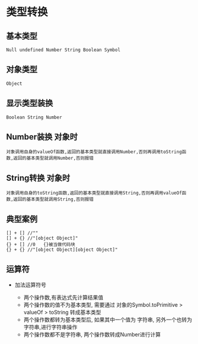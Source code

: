 # 类型转换

## 基本类型

    Null undefined Number String Boolean Symbol

## 对象类型

    Object

## 显示类型装换

    Boolean String Number

## Number装换 对象时

    对象调用自身的valueOf函数,返回的基本类型就直接调用Number,否则再调用toString函数,返回的基本类型就调用Number,否则报错

## String转换 对象时

    对象调用自身的toString函数,返回的基本类型就直接调用String,否则再调用valueOf函数,返回的基本类型就调用String,否则报错

## 典型案例

    [] + [] //""
    [] + {} //"[object Object]"
    {} + [] //0   {}被当做代码块
    {} + {} //"[object Object][object Object]"

## 运算符

* 加法运算符号

  * 两个操作数,有表达式先计算结果值
  * 两个操作数的值不为基本类型, 需要通过 对象的Symbol.toPrimitive > valueOf > toString 转成基本类型
  * 两个操作数都转为基本类型后, 如果其中一个值为 字符串, 另外一个也转为 字符串,进行字符串操作
  * 两个操作数都不是字符串, 两个操作数转成Number进行计算
